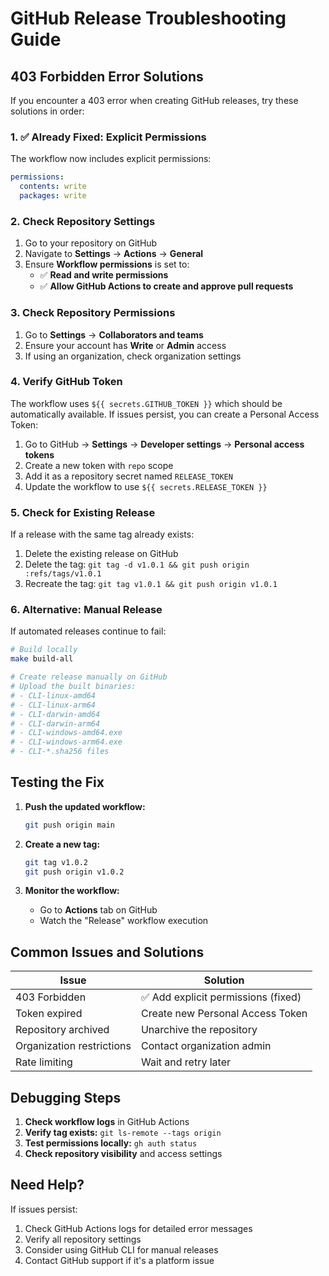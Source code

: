 # GitHub Release Troubleshooting Guide

## 403 Forbidden Error Solutions

If you encounter a 403 error when creating GitHub releases, try these solutions in order:

### 1. ✅ Already Fixed: Explicit Permissions
The workflow now includes explicit permissions:
```yaml
permissions:
  contents: write
  packages: write
```

### 2. Check Repository Settings
1. Go to your repository on GitHub
2. Navigate to **Settings** → **Actions** → **General**
3. Ensure **Workflow permissions** is set to:
   - ✅ **Read and write permissions**
   - ✅ **Allow GitHub Actions to create and approve pull requests**

### 3. Check Repository Permissions
1. Go to **Settings** → **Collaborators and teams**
2. Ensure your account has **Write** or **Admin** access
3. If using an organization, check organization settings

### 4. Verify GitHub Token
The workflow uses `${{ secrets.GITHUB_TOKEN }}` which should be automatically available.
If issues persist, you can create a Personal Access Token:

1. Go to GitHub → **Settings** → **Developer settings** → **Personal access tokens**
2. Create a new token with `repo` scope
3. Add it as a repository secret named `RELEASE_TOKEN`
4. Update the workflow to use `${{ secrets.RELEASE_TOKEN }}`

### 5. Check for Existing Release
If a release with the same tag already exists:
1. Delete the existing release on GitHub
2. Delete the tag: `git tag -d v1.0.1 && git push origin :refs/tags/v1.0.1`
3. Recreate the tag: `git tag v1.0.1 && git push origin v1.0.1`

### 6. Alternative: Manual Release
If automated releases continue to fail:

```bash
# Build locally
make build-all

# Create release manually on GitHub
# Upload the built binaries:
# - CLI-linux-amd64
# - CLI-linux-arm64  
# - CLI-darwin-amd64
# - CLI-darwin-arm64
# - CLI-windows-amd64.exe
# - CLI-windows-arm64.exe
# - CLI-*.sha256 files
```

## Testing the Fix

1. **Push the updated workflow:**
   ```bash
   git push origin main
   ```

2. **Create a new tag:**
   ```bash
   git tag v1.0.2
   git push origin v1.0.2
   ```

3. **Monitor the workflow:**
   - Go to **Actions** tab on GitHub
   - Watch the "Release" workflow execution

## Common Issues and Solutions

| Issue | Solution |
|-------|----------|
| 403 Forbidden | ✅ Add explicit permissions (fixed) |
| Token expired | Create new Personal Access Token |
| Repository archived | Unarchive the repository |
| Organization restrictions | Contact organization admin |
| Rate limiting | Wait and retry later |

## Debugging Steps

1. **Check workflow logs** in GitHub Actions
2. **Verify tag exists:** `git ls-remote --tags origin`
3. **Test permissions locally:** `gh auth status`
4. **Check repository visibility** and access settings

## Need Help?

If issues persist:
1. Check GitHub Actions logs for detailed error messages
2. Verify all repository settings
3. Consider using GitHub CLI for manual releases
4. Contact GitHub support if it's a platform issue 
